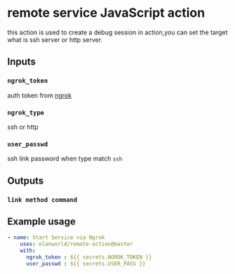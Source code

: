 # remote service JavaScript action

this action is used to create a debug session in action,you can set the target what is ssh server or http server.

## Inputs

### `ngrok_token`
auth token from <a href=https://dashboard.ngrok.com/get-started/setup>ngrok<a>
### `ngrok_type`
ssh or http
### `user_passwd`
ssh link password when type match `ssh`

## Outputs

### `link method command`



## Example usage

```yaml
- name: Start Service via Ngrok
    uses: elanworld/remote-action@master
    with:
      ngrok_token : ${{ secrets.NGROK_TOKEN }}
      user_passwd : ${{ secrets.USER_PASS }}
```
